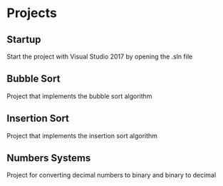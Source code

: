 # Projects

## Startup

Start the project with Visual Studio 2017 by opening the .sln file

## Bubble Sort

Project that implements the bubble sort algorithm

## Insertion Sort

Project that implements the insertion sort algorithm

## Numbers Systems

Project for converting decimal numbers to binary and binary to decimal




